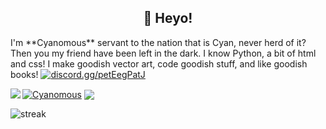 <h2 align="center">👋 Heyo!</h2>
I'm **Cyanomous** servant to the nation that is Cyan, never herd of it? Then you my friend have been left in the dark. I know Python, a bit of html and css! I make goodish vector art, code goodish stuff, and like goodish books!
<a href="https://discord.gg/petEegPatJ" target="blank"><img src="https://shields.io/badge/join_my-discord-7289DA?logo=discord&style=for-the-badge" alt="discord.gg/petEegPatJ"/></a> 
<a href="https://discord.gg/petEegPatJ"><p><img align="center" src="https://discord.c99.nl/widget/theme-4/640293675112464407.png" alt="Cyanomous"/></a>
<img align="center" src="https://github-readme-stats.vercel.app/api?username=Cyanomous&count_private=true&line_height=21&show_icons=true&hide_border=true&theme=radical"/>
<img align="Left" src="https://github-readme-stats.vercel.app/api/top-langs/?username=Cyanomous&layout=compact&card_width=250&hide_border=true&theme=dracula"/>
<p><img align="center" src="https://github-readme-streak-stats.herokuapp.com/?user=Cyanomous&theme=dark&currStreakNumber=EB6F92&background=1f1d29&border=FAF4ED&ring=F5C076&fire=EA9A97&currStreakLabel=9CCFD8" alt="streak"/></p>
<!--
**Cyanomous/Cyanomous** is a ✨ _special_ ✨ repository because its `README.md` (this file) appears on your GitHub profile.

Here are some ideas to get you started:

- 🔭 I’m currently working on ...
- 🌱 I’m currently learning ...
- 👯 I’m looking to collaborate on ...
- 🤔 I’m looking for help with ...
- 💬 Ask me about ...
- 📫 How to reach me: ...
- 😄 Pronouns: ...
- ⚡ Fun fact: ...
-->
